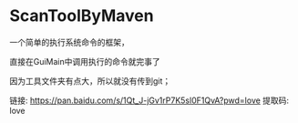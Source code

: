 # ScanToolByMaven

一个简单的执行系统命令的框架，

直接在GuiMain中调用执行的命令就完事了

因为工具文件夹有点大，所以就没有传到git；

链接: https://pan.baidu.com/s/1Qt_J-jGv1rP7K5sl0F1QvA?pwd=love 提取码: love 
